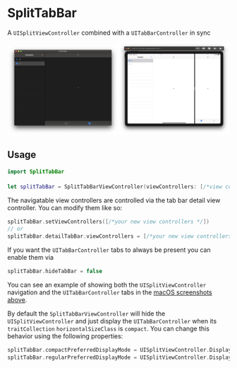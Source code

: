 # SplitTabBar

A `UISplitViewController` combined with a `UITabBarController` in sync

<p align="center">
<img src="https://raw.githubusercontent.com/twodayslate/SplitTabBar/master/Example/macos.png" width="50%" alt="macOS Screenshot"/><img src="https://raw.githubusercontent.com/twodayslate/SplitTabBar/master/Example/iPad.png" width="50%" alt="iPad Screenshot"/>
</p>

## Usage

```swift
import SplitTabBar

let splitTabBar = SplitTabBarViewController(viewControllers: [/*view controllers here*/])
```

The navigatable view controllers are controlled via the tab bar detail view controller. You can modify them like so:
```swift
splitTabBar.setViewControllers([/*your new view controllers */])
// or
splitTabBar.detailTabBar.viewControllers = [/*your new view controllers */]
```

If you want the `UITabBarController` tabs to always be present you can enable them via
```swift
splitTabBar.hideTabBar = false
```
You can see an example of showing both the `UISplitViewController` navigation and the `UITabBarController` tabs in the [macOS screenshots above](https://raw.githubusercontent.com/twodayslate/SplitTabBar/master/Example/macos.png).

By default the `SplitTabBarViewController` will hide the `UISplitViewController` and just display the `UITabBarController` when its `traitCollection` `horizontalSizeClass` is `compact`.  You can change this behavior using the following properties:
```swift
splitTabBar.compactPreferredDisplayMode = UISplitViewController.DisplayMode.primaryHidden
splitTabBar.regularPreferredDisplayMode = UISplitViewController.DisplayMode.automatic
```

